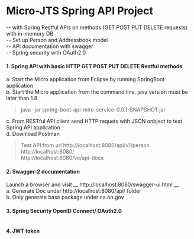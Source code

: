 # Micro-JTS Spring API Project 
-- with Spring Restful APIs on methods (GET POST PUT DELETE requests) with in-memory DB <br>
-- Set up Person and Addressbook model<br>
-- API documentation with swagger<br>
-- Spring security with OAuth2.0<br>


#### 1. Spring API with basic HTTP GET POST PUT DELETE Restful methods
   a. Start the Micro application from Eclipse by running SpringBoot application <br>
   b. Start the Micro application from the command line, java version must be later than 1.8 <br>
> java -jar spring-boot-api-miro-service-0.0.1-SNAPSHOT.jar <br>

   c. From RESTful API client send HTTP requets with JSON onbject to test Spring API application <br>
   d. Download Postman <br>
>	Test API from url http://localhost:8080/api/v1/person <br>
		http://localhost:8080/ <br>
		http://localhost:8080/ve/api-docs<br> 

#### 2. Swagger-2 documentation
   Launch a browser and visit  __ http://localhost:8080/swagger-ui.html __ <br>
   a. Generate Doc under http://localhost:8080/api/ folder <br>
   b. Only generate base package under ca.on.gov <br>

#### 3. Spring Security OpenID Connect/ OAuth2.0 <br><br>

#### 4. JWT token <br><br>
